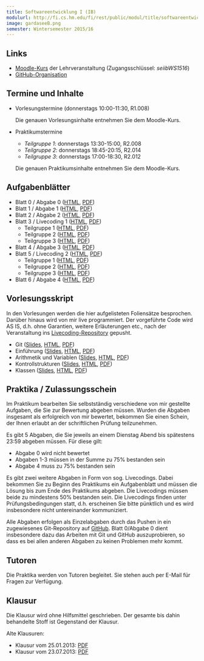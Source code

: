 ```yaml
---
title: Softwareentwicklung I (IB)
modulurl: http://fi.cs.hm.edu/fi/rest/public/modul/title/softwareentwicklungiib
image: gardaseeB.png
semester: Wintersemester 2015/16
---
```


<div class="row">
<div class="span6">

## Links

-   [Moodle-Kurs](https://moodle.hm.edu/course/view.php?id=6778) der Lehrveranstaltung
    (Zugangsschlüssel: *seiibWS1516*)
-   [GitHub-Organisation](https://github.com/seiib-15WS)

## Termine und Inhalte

-   Vorlesungstermine (donnerstags 10:00-11:30, R1.008)

    Die genauen Vorlesungsinhalte entnehmen Sie dem Moodle-Kurs.

-   Praktikumstermine

    -   *Teilgruppe 1*: donnerstags 13:30-15:00, R2.008
    -   *Teilgruppe 2*: donnerstags 18:45-20:15, R2.014
    -   *Teilgruppe 3*: donnerstags 17:00-18:30, R2.012

    Die genauen Praktikumsinhalte entnehmen Sie dem Moodle-Kurs.

## Aufgabenblätter

-   Blatt 0 / Abgabe 0
    ([HTML](/lectures/seiib/html/Blatt00.html),
     [PDF](/lectures/seiib/pdf/Blatt00.pdf))
-   Blatt 1 / Abgabe 1
    ([HTML](/lectures/seiib/html/Blatt01.html),
     [PDF](/lectures/seiib/pdf/Blatt01.pdf))
-   Blatt 2 / Abgabe 2
    ([HTML](/lectures/seiib/html/Blatt02.html),
     [PDF](/lectures/seiib/pdf/Blatt02.pdf))
-   Blatt 3 / Livecoding 1
    ([HTML](/lectures/seiib/html/Blatt03.html),
     [PDF](/lectures/seiib/pdf/Blatt03.pdf))
    -   Teilgruppe 1
        ([HTML](/lectures/seiib/html/Blatt03tg1.html),
         [PDF](/lectures/seiib/pdf/Blatt03tg1.pdf))
    -   Teilgruppe 2
        ([HTML](/lectures/seiib/html/Blatt03tg2.html),
         [PDF](/lectures/seiib/pdf/Blatt03tg2.pdf))
    -   Teilgruppe 3
        ([HTML](/lectures/seiib/html/Blatt03tg3.html),
         [PDF](/lectures/seiib/pdf/Blatt03tg3.pdf))
-   Blatt 4 / Abgabe 3
    ([HTML](/lectures/seiib/html/Blatt04.html),
     [PDF](/lectures/seiib/pdf/Blatt04.pdf))
-   Blatt 5 / Livecoding 2
    ([HTML](/lectures/seiib/html/Blatt05.html),
     [PDF](/lectures/seiib/pdf/Blatt05.pdf))
    -   Teilgruppe 1
        ([HTML](/lectures/seiib/html/Blatt05tg1.html),
         [PDF](/lectures/seiib/pdf/Blatt05tg1.pdf))
    -   Teilgruppe 2
        ([HTML](/lectures/seiib/html/Blatt05tg2.html),
         [PDF](/lectures/seiib/pdf/Blatt05tg2.pdf))
    -   Teilgruppe 3
        ([HTML](/lectures/seiib/html/Blatt05tg3.html),
         [PDF](/lectures/seiib/pdf/Blatt05tg3.pdf))
-   Blatt 6 / Abgabe 4
    ([HTML](/lectures/seiib/html/Blatt06.html),
     [PDF](/lectures/seiib/pdf/Blatt06.pdf))

## Vorlesungsskript

In den Vorlesungen werden die hier aufgelisteten Foliensätze besprochen. Darüber
hinaus wird von mir live programmiert. Der vorgeführte Code wird AS IS, d.h. ohne
Garantien, weitere Erläuterungen etc., nach der Veranstaltung ins
[Livecoding-Repository](https://github.com/seiib-15WS/livecoding) gepusht.

-   Git
    ([Slides](/lectures/seiib/presentation/00_Git.html),
    [HTML](/lectures/seiib/html/00_Git.html),
    [PDF](/lectures/seiib/pdf/00_Git.pdf))
-   Einführung
    ([Slides](/lectures/seiib/presentation/01_Einfuehrung.html),
    [HTML](/lectures/seiib/html/01_Einfuehrung.html),
    [PDF](/lectures/seiib/pdf/01_Einfuehrung.pdf))
-   Arithmetik und Variablen
    ([Slides](/lectures/seiib/presentation/02_ArithmetikUndVariablen.html),
    [HTML](/lectures/seiib/html/02_ArithmetikUndVariablen.html),
    [PDF](/lectures/seiib/pdf/02_ArithmetikUndVariablen.pdf))
-   Kontrollstrukturen
    ([Slides](/lectures/seiib/presentation/03_Kontrollstrukturen.html),
    [HTML](/lectures/seiib/html/03_Kontrollstrukturen.html),
    [PDF](/lectures/seiib/pdf/03_Kontrollstrukturen.pdf))
-   Klassen
    ([Slides](/lectures/seiib/presentation/04_Klassen.html),
    [HTML](/lectures/seiib/html/04_Klassen.html),
    [PDF](/lectures/seiib/pdf/04_Klassen.pdf))

</div>
<div class="span6">

## Praktika / Zulassungsschein

Im Praktikum bearbeiten Sie selbstständig verschiedene von mir gestellte Aufgaben, die
Sie zur Bewertung abgeben müssen. Wurden die Abgaben insgesamt als erfolgreich von mir
bewertet, bekommen Sie einen Schein, der Ihnen erlaubt an der schriftlichen Prüfung
teilzunehmen.

Es gibt 5 Abgaben, die Sie jeweils an einem Dienstag Abend bis spätestens 23:59 abgeben
müssen. Für diese gilt:

-   Abgabe 0 wird nicht bewertet
-   Abgaben 1-3 müssen in der Summe zu 75% bestanden sein
-   Abgabe 4 muss zu 75% bestanden sein

Es gibt zwei weitere Abgaben in Form von sog. Livecodings. Dabei bekommen Sie zu
Beginn des Praktikums ein Aufgabenblatt und müssen die Lösung bis zum Ende des
Praktikums abgeben. Die Livecodings müssen beide zu mindestens 50% bestanden
sein. Die Livecodings finden unter Prüfungsbedingungen statt, d.h. erscheinen Sie
bitte pünktlich und es wird insbesondere nicht untereinander kommuniziert.

Alle Abgaben erfolgen als Einzelabgaben durch das Pushen in ein zugewiesenes
Git-Repository auf [GitHub](https://github.com/seiib-15WS). Blatt 0/Abgabe 0 dient
insbesondere dazu das Arbeiten mit Git und GitHub auszuprobieren, so dass es bei allen
anderen Abgaben zu keinen Problemen mehr kommt.

## Tutoren

Die Praktika werden von Tutoren begleitet.
Sie stehen auch per E-Mail für Fragen zur Verfügung.

## Klausur

Die Klausur wird ohne Hilfsmittel geschrieben. Der gesamte bis dahin behandelte
Stoff ist Gegenstand der Klausur.

Alte Klausuren:

-   Klausur vom 25.01.2013: [PDF](/lectures/seiib/pdf/KlausurWS12.pdf)
-   Klausur vom 23.07.2013: [PDF](/lectures/seiib/pdf/KlausurSS13.pdf)

</div>
</div>
